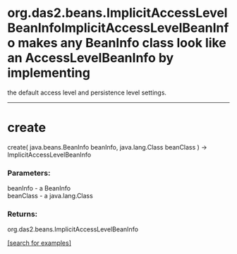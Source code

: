 # org.das2.beans.ImplicitAccessLevelBeanInfoImplicitAccessLevelBeanInfo makes any BeanInfo class look like an AccessLevelBeanInfo by implementing
 the default access level and persistence level settings.
***
<a name="create"></a>
# create
create( java.beans.BeanInfo beanInfo, java.lang.Class beanClass ) &rarr; ImplicitAccessLevelBeanInfo



### Parameters:
beanInfo - a BeanInfo
<br>beanClass - a java.lang.Class

### Returns:
org.das2.beans.ImplicitAccessLevelBeanInfo


<a href="https://github.com/autoplot/dev/search?q=create&unscoped_q=create">[search for examples]</a>

